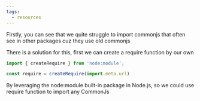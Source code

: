 ```yaml
---
tags:
  - resources
---
```

Firstly, you can see that we quite struggle to import commonjs that often see in other packages cuz they use old commonjs

There is a solution for this, first we can create a require function by our own

```javascript
import { createRequire } from 'node:module';

const require = createRequire(import.meta.url)
```

By leveraging the node:module built-in package in Node.js, so we could use require function to import any CommonJs